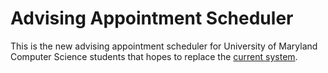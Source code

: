 # Advising Appointment Scheduler

This is the new advising appointment scheduler for University of Maryland Computer Science students that hopes to replace the [current system](https://webapps.cs.umd.edu/ugrad/advising/schedule.php).
